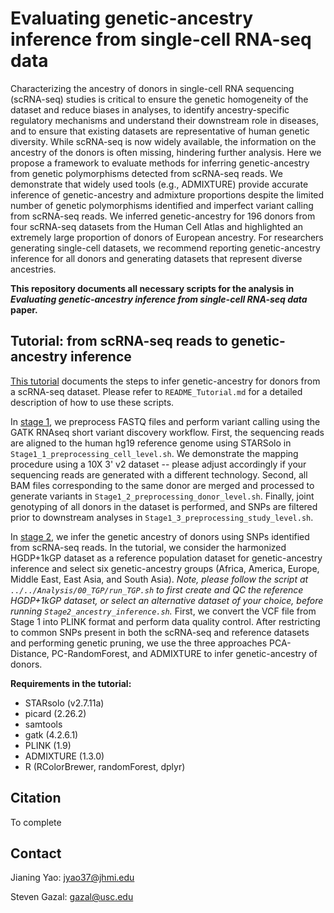 # Evaluating genetic-ancestry inference from single-cell RNA-seq data

Characterizing the ancestry of donors in single-cell RNA sequencing (scRNA-seq) studies is critical to ensure the genetic homogeneity of the dataset and reduce biases in analyses, to identify ancestry-specific regulatory mechanisms and understand their downstream role in diseases, and to ensure that existing datasets are representative of human genetic diversity. While scRNA-seq is now widely available, the information on the ancestry of the donors is often missing, hindering further analysis. Here we propose a framework to evaluate methods for inferring genetic-ancestry from genetic polymorphisms detected from scRNA-seq reads. We demonstrate that widely used tools (e.g., ADMIXTURE) provide accurate inference of genetic-ancestry and admixture proportions despite the limited number of genetic polymorphisms identified and imperfect variant calling from scRNA-seq reads. We inferred genetic-ancestry for 196 donors from four scRNA-seq datasets from the Human Cell Atlas and highlighted an extremely large proportion of donors of European ancestry. For researchers generating single-cell datasets, we recommend reporting genetic-ancestry inference for all donors and generating datasets that represent diverse ancestries.

**This repository documents all necessary scripts for the analysis in *Evaluating genetic-ancestry inference from single-cell RNA-seq data* paper.**


## Tutorial: from scRNA-seq reads to genetic-ancestry inference

[This tutorial](https://github.com/JianingYao/scRNA-seq-genetic-ancestry/tree/main/Tutorial) documents the steps to infer genetic-ancestry for donors from a scRNA-seq dataset. Please refer to `README_Tutorial.md` for a detailed description of how to use these scripts.

In [stage 1](https://github.com/JianingYao/scRNA-seq-genetic-ancestry/tree/main/Tutorial/Stage1_preprocessing), we preprocess FASTQ files and perform variant calling using the GATK RNAseq short variant discovery workflow. First, the sequencing reads are aligned to the human hg19 reference genome using STARSolo in `Stage1_1_preprocessing_cell_level.sh`. We demonstrate the mapping procedure using a 10X 3' v2 dataset -- please adjust accordingly if your sequencing reads are generated with a different technology. Second, all BAM files corresponding to the same donor are merged and processed to generate variants in `Stage1_2_preprocessing_donor_level.sh`. Finally, joint genotyping of all donors in the dataset is performed, and SNPs are filtered prior to downstream analyses in `Stage1_3_preprocessing_study_level.sh`. 

In [stage 2](https://github.com/JianingYao/scRNA-seq-genetic-ancestry/tree/main/Tutorial/Stage2_ancestry_inference), we infer the genetic ancestry of donors using SNPs identified from scRNA-seq reads. In the tutorial, we consider the harmonized HGDP+1kGP dataset as a reference population dataset for genetic-ancestry inference and select six genetic-ancestry groups (Africa, America, Europe, Middle East, East Asia, and South Asia). *Note, please follow the script at `../../Analysis/00_TGP/run_TGP.sh` to first create and QC the reference HGDP+1kGP dataset, or select an alternative dataset of your choice, before running `Stage2_ancestry_inference.sh`.* First, we convert the VCF file from Stage 1 into PLINK format and perform data quality control. After restricting to common SNPs present in both the scRNA-seq and reference datasets and performing genetic pruning, we use the three approaches PCA-Distance, PC-RandomForest, and ADMIXTURE to infer genetic-ancestry of donors. 

**Requirements in the tutorial:**
- STARsolo (v2.7.11a)
- picard (2.26.2)
- samtools
- gatk (4.2.6.1)
- PLINK (1.9)
- ADMIXTURE (1.3.0)
- R (RColorBrewer, randomForest, dplyr)

## Citation

To complete

## Contact 
Jianing Yao: jyao37@jhmi.edu

Steven Gazal: gazal@usc.edu
